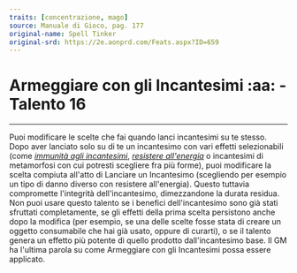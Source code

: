```yaml
---
traits: [concentrazione, mago]
source: Manuale di Gioco, pag. 177
original-name: Spell Tinker
original-srd: https://2e.aonprd.com/Feats.aspx?ID=659
---
```


# Armeggiare con gli Incantesimi :aa: - Talento 16

---

Puoi modificare le scelte che fai quando lanci incantesimi su te stesso. Dopo
aver lanciato solo su di te un incantesimo con vari effetti selezionabili (come
_[immunità agli incantesimi](/incantesimi/immunita-agli-incantesimi)_,
_[resistere all'energia](/incantesimi/resistere-all-energia)_ o incantesimi di
metamorfosi con cui potresti scegliere fra più forme), puoi modificare la scelta
compiuta all'atto di Lanciare un Incantesimo (scegliendo per esempio un tipo di
danno diverso con resistere all'energia). Questo tuttavia compromette
l'integrità dell'incantesimo, dimezzandone la durata residua. Non puoi usare
questo talento se i benefici dell'incantesimo sono già stati sfruttati
completamente, se gli effetti della prima scelta persistono anche dopo la
modifica (per esempio, se una delle scelte fosse stata di creare un oggetto
consumabile che hai già usato, oppure di curarti), o se il talento genera un
effetto più potente di quello prodotto dall'incantesimo base. Il GM ha l'ultima
parola su come Armeggiare con gli Incantesimi possa essere applicato.
